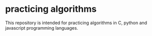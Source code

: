 # practicing algorithms
This repository is intended for practicing algorithms in C, python and javascript programming languages.
